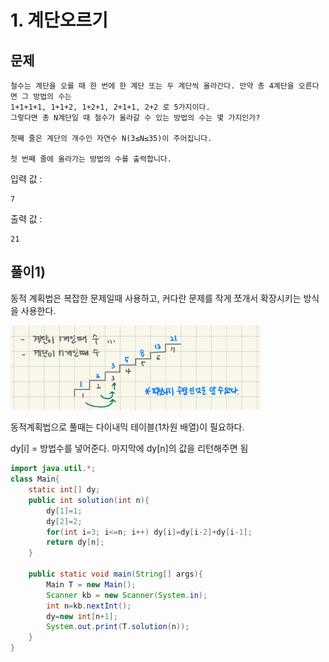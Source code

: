 # 1. 계단오르기
## 문제
```
철수는 계단을 오를 때 한 번에 한 계단 또는 두 계단씩 올라간다. 만약 총 4계단을 오른다면 그 방법의 수는
1+1+1+1, 1+1+2, 1+2+1, 2+1+1, 2+2 로 5가지이다.
그렇다면 총 N계단일 때 철수가 올라갈 수 있는 방법의 수는 몇 가지인가?

첫째 줄은 계단의 개수인 자연수 N(3≤N≤35)이 주어집니다.

첫 번째 줄에 올라가는 방법의 수를 출력합니다.
```

입력 값 :
```
7
```

출력 값 :
```
21
```

## 풀이1) 
동적 계획법은 복잡한 문제일때 사용하고, 커다란 문제를 작게 쪼개서 확장시키는 방식을 사용한다.

<img src="/algorithm/inflearn_java_풀이/img/계단오르기 풀이.jpeg" width="400px">

동적계획법으로 풀때는 다이내믹 테이블(1차원 배열)이 필요하다.

dy[i] = 방법수를 넣어준다. 마지막에 dy[n]의 값을 리턴해주면 됨

```java
import java.util.*;
class Main{
	static int[] dy;
	public int solution(int n){
		dy[1]=1;
		dy[2]=2;
		for(int i=3; i<=n; i++) dy[i]=dy[i-2]+dy[i-1];
		return dy[n];
	}

	public static void main(String[] args){
		Main T = new Main();
		Scanner kb = new Scanner(System.in);
		int n=kb.nextInt();
		dy=new int[n+1];
		System.out.print(T.solution(n));
	}
}
```